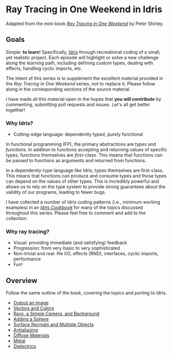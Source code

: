 # Ray Tracing in One Weekend in Idris

Adapted from the mini-book [_Ray Tracing in One Weekend_](https://raytracing.github.io/books/RayTracingInOneWeekend.html) by Peter Shirley.

## Goals

Simple: **to learn**! Specifically, [Idris](https://www.idris-lang.org/) through recreational coding of a small, yet realistic project.  Each episode will highlight or solve a new challenge along the learning path, including defining custom types, dealing with effects, handling cyclic imports, etc.

The intent of this series is to supplement the excellent material provided in the _Ray Tracing in One Weekend_ series, not to replace it.  Please follow along in the corresponding sections of the source material.

I have made all this material open in the hopes that **you will contribute** by commenting, submitting pull requests and issues.  Let's all get better together!

### Why Idris?

- Cutting-edge language: dependently typed, purely functional

In functional programming (FP), the primary abstractions are _types_ and _functions_.  In addition to functions accepting and returning values of specific types, functions themselves are _first-class_.  This means that functions can be passed to functions as arguments and returned from functions.

In a dependently-type language like Idris, types themselves are first-class.  This means that functions can produce and consume types and those types can depend on the values of other types.  This is incredibly powerful and allows us to rely on the type system to provide strong guarantees about the validity of our programs, leading to fewer bugs.

I have collected a number of Idris coding patterns (i.e., minimum working examples) in an [_Idris Cookbook_](https://gist.github.com/witt3rd/b21167c133d3e9db925561d1d64d0395) for many of the topics discussed throughout this series.  Please feel free to comment and add to the collection.

### Why ray tracing?

- Visual: providing immediate (and satisfying) feedback
- Progression: from very basic to very sophisticated
- Non-trivial and real: file I/O, effects (RND), interfaces, cyclic imports, performance
- Fun!

## Overview

Follow the same outline of the book, covering the topics and porting to Idris.

- [Output an Image](02_Output_an_Image.md)
- [Vectors and Colors](03_Vectors_and_Color.md)
- [Rays, a Simple Camera, and Background](04_Rays_Camera_Background.md)
- [Adding a Sphere](05_Adding_a_Sphere.md)
- [Surface Normals and Multiple Objects](06_Surface_Normals_and_Multiple_Objects.md)
- [Antialiasing](07_Antialiasing.md)
- [Diffuse Materials](08_Diffuse_Materials.md)
- [Metal](09_Metal.md)
- [Dielectrics](10_Dielectrics.md)
